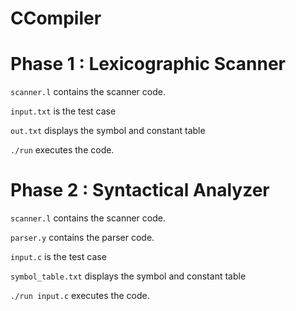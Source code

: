 # CCompiler

# Phase 1 : Lexicographic Scanner

`scanner.l` contains the scanner code.

`input.txt` is the test case

`out.txt` displays the symbol and constant table

`./run` executes the code.

# Phase 2 : Syntactical Analyzer

`scanner.l` contains the scanner code.

`parser.y` contains the parser code.

`input.c` is the test case

`symbol_table.txt` displays the symbol and constant table

`./run input.c` executes the code.
